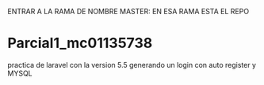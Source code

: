 ENTRAR A LA RAMA DE NOMBRE MASTER: EN ESA RAMA ESTA EL REPO

# Parcial1_mc01135738
practica de laravel con la version 5.5 generando un login  con auto register y MYSQL
